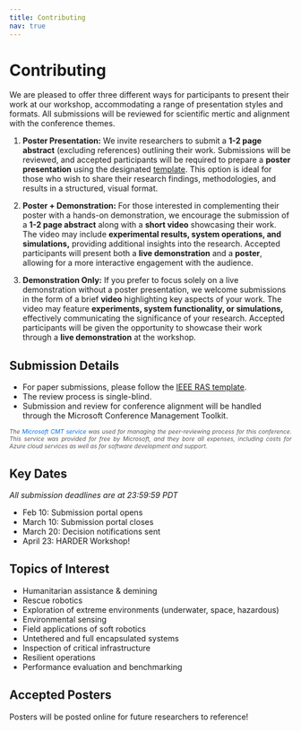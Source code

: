 ```yaml
---
title: Contributing
nav: true
---
```


# Contributing

We are pleased to offer three different ways for participants to present their work at our workshop, accommodating a range of presentation styles and formats. All submissions will be reviewed for scientific mertic and alignment with the conference themes.

1. **Poster Presentation:** We invite researchers to submit a **1-2 page abstract** (excluding references) outlining their work. Submissions will be reviewed, and accepted participants will be required to prepare a **poster presentation** using the designated [template](https://drive.google.com/file/d/1hfKqWvZseu5sZOgMloZyGa04QGdflt4v/view?usp=sharing). This option is ideal for those who wish to share their research findings, methodologies, and results in a structured, visual format.

2. **Poster + Demonstration:** For those interested in complementing their poster with a hands-on demonstration, we encourage the submission of a **1-2 page abstract** along with a **short video** showcasing their work. The video may include **experimental results, system operations, and simulations,** providing additional insights into the research. Accepted participants will present both a **live demonstration** and a **poster**, allowing for a more interactive engagement with the audience.

3. **Demonstration Only:** If you prefer to focus solely on a live demonstration without a poster presentation, we welcome submissions in the form of a brief **video** highlighting key aspects of your work. The video may feature **experiments, system functionality, or simulations,** effectively communicating the significance of your research. Accepted participants will be given the opportunity to showcase their work through a **live demonstration** at the workshop.

## Submission Details

- For paper submissions, please follow the [IEEE RAS template](http://ras.papercept.net/conferences/support/files/ieeeconf.zip).
- The review process is single-blind.
- Submission and review for conference alignment will be handled through the Microsoft Conference Management Toolkit.

<p class="footnote">
  <i>The <a href="https://cmt3.research.microsoft.com">Microsoft CMT service</a> was used for managing the peer-reviewing process for this conference. This service was provided for free by Microsoft, and they bore all expenses, including costs for Azure cloud services as well as for software development and support.</i>
</p>

<style>
.footnote {
  font-size: 0.75em; /* Adjusts to footnote size */
  color: #555; /* Slightly muted color */
  text-align: justify;
}

.footnote a {
  color: #0073e6; /* Ensures the link is visible */
  text-decoration: none;
}

.footnote a:hover {
  text-decoration: underline;
}
</style>

## Key Dates

*All submission deadlines are at 23:59:59 PDT*

- Feb 10: Submission portal opens
- March 10: Submission portal closes
- March 20: Decision notifications sent
- April 23: HARDER Workshop!

## Topics of Interest
- Humanitarian assistance & demining
- Rescue robotics
- Exploration of extreme environments (underwater, space, hazardous)
- Environmental sensing
- Field applications of soft robotics
- Untethered and full encapsulated systems
- Inspection of critical infrastructure
- Resilient operations
- Performance evaluation and benchmarking

## Accepted Posters

Posters will be posted online for future researchers to reference!